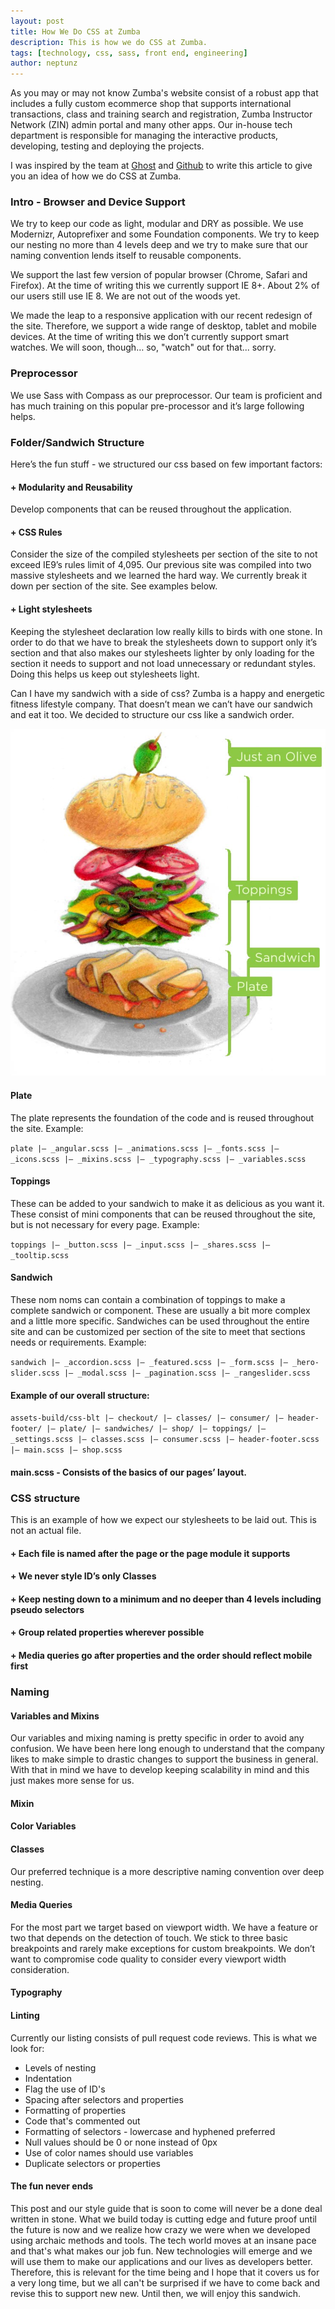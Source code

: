 ```yaml
---
layout: post
title: How We Do CSS at Zumba
description: This is how we do CSS at Zumba.
tags: [technology, css, sass, front end, engineering]
author: neptunz
---
```


As you may or may not know Zumba's website consist of a robust app that includes a fully custom ecommerce shop that supports international transactions, class and training search and registration, Zumba Instructor Network (ZIN) admin portal and many other apps. Our in-house tech department is responsible for managing the interactive products, developing, testing and deploying the projects.

I was inspired by the team at <a href="http://dev.ghost.org/css-at-ghost/" target="_blank">Ghost</a> and <a href="https://github.com/styleguide/css" target="_blank">Github</a> to write this article to give you an idea of how we do CSS at Zumba.

### Intro - Browser and Device Support
We try to keep our code as light, modular and DRY as possible. We use Modernizr, Autoprefixer and some Foundation components. We try to keep our nesting no more than 4 levels deep and we try to make sure that  our naming convention lends itself to reusable components.

We support the last few version of popular browser (Chrome, Safari and Firefox). At the time of writing this we currently support IE 8+. About 2% of our users still use IE 8. We are not out of the woods yet.

We made the leap to a responsive application with our recent redesign of the site. Therefore, we support a wide range of desktop, tablet and mobile devices. At the time of writing this we don’t currently support smart watches. We will soon, though… so, "watch" out for that... sorry.

### Preprocessor
We use Sass with Compass as our preprocessor. Our team is proficient and has much training on this popular pre-processor and it’s large following helps.

### Folder/Sandwich Structure
Here’s the fun stuff - we structured our css based on few important factors:

#### + Modularity and Reusability
Develop components that can be reused throughout the application.

#### + CSS Rules
Consider the size of the compiled stylesheets per section of the site to not exceed IE9’s rules limit of 4,095. Our previous site was compiled into two massive stylesheets and we learned the hard way. We currently break it down per section of the site. See examples below.

#### + Light stylesheets
Keeping the stylesheet declaration low really kills to birds with one stone. In order to do that we have to break the stylesheets down to support only it’s section and that also makes our stylesheets lighter by only loading for the section it needs to support and not load unnecessary or redundant styles. Doing this helps us keep out stylesheets light.

Can I have my sandwich with a side of css?
Zumba is a happy and energetic fitness lifestyle company. That doesn’t mean we can’t have our sandwich and eat it too. We decided to structure our css like a sandwich order.

<img src="/img/blog/sandwich-breakdown.jpg" alt="sandwich"/>

#### Plate
The plate represents the foundation of the code and is reused throughout the site.
Example:

`plate
|— _angular.scss
|— _animations.scss
|— _fonts.scss
|— _icons.scss
|— _mixins.scss
|— _typography.scss
|— _variables.scss`

#### Toppings
These can be added to your sandwich to make it as delicious as you want it. These consist of mini components that can be reused throughout the site, but is not necessary for every page.
Example:

`toppings
|— _button.scss
|— _input.scss
|— _shares.scss
|— _tooltip.scss`

#### Sandwich
These nom noms can contain a combination of toppings to make a complete sandwich or component. These are usually a bit more complex and a little more specific. Sandwiches can be used throughout the entire site and can be customized per section of the site to meet that sections needs or requirements.
Example:

`sandwich
|— _accordion.scss
|— _featured.scss
|— _form.scss
|— _hero-slider.scss
|— _modal.scss
|— _pagination.scss
|— _rangeslider.scss`

#### Example of our overall structure:
`assets-build/css-blt
|— checkout/
|— classes/
|— consumer/
|— header-footer/
|— plate/
|— sandwiches/
|— shop/
|— toppings/
|— _settings.scss
|— classes.scss
|— consumer.scss
|— header-footer.scss
|— main.scss
|— shop.scss`

#### main.scss - Consists of the basics of our pages’ layout.

<script src="https://gist.github.com/neptunz/0d6bfe832eb85b6e73a7.js"></script>

### CSS structure
This is an example of how we expect our stylesheets to be laid out. This is not an actual file.

<script src="https://gist.github.com/neptunz/6b55d2e0db2d0190c540.js"></script>

#### + Each file is named after the page or the page module it supports
#### + We never style ID’s only Classes
#### + Keep nesting down to a minimum and no deeper than 4 levels including pseudo selectors
#### + Group related properties wherever possible
#### + Media queries go after properties and the order should reflect mobile first

### Naming

#### Variables and Mixins
Our variables and mixing naming is pretty specific in order to avoid any confusion. We have been here long enough to understand that the company likes to make simple to drastic changes to support the business in general. With that in mind we have to develop keeping scalability in mind and this just makes more sense for us.

#### Mixin

<script src="https://gist.github.com/neptunz/65b4c6cc19a4c4ad2fd6.js"></script>

#### Color Variables

<script src="https://gist.github.com/neptunz/c473d1fb7056fb22ef46.js"></script>

#### Classes
Our preferred technique is a more descriptive naming convention over deep nesting.

<script src="https://gist.github.com/neptunz/2c49168fb55be1cbbd25.js"></script>

#### Media Queries
For the most part we target based on viewport width. We have a feature or two that depends on the detection of touch. We stick to three basic breakpoints and rarely make exceptions for custom breakpoints. We don’t want to compromise code quality to consider every viewport width consideration.

<script src="https://gist.github.com/neptunz/b1467ce5f11c61b22297.js"></script>

#### Typography

<script src="https://gist.github.com/neptunz/d2ce9353c6f1025922df.js"></script>

#### Linting
Currently our listing consists of pull request code reviews. This is what we look for:

+ Levels of nesting
+ Indentation
+ Flag the use of ID's
+ Spacing after selectors and properties
+ Formatting of properties
+ Code that's commented out
+ Formatting of selectors - lowercase and hyphened preferred
+ Null values should be 0 or none instead of 0px
+ Use of color names should use variables
+ Duplicate selectors or properties

#### The fun never ends
This post and our style guide that is soon to come will never be a done deal written in stone. What we build today is cutting edge and future proof until the future is now and we realize how crazy we were when we developed using archaic methods and tools. The tech world moves at an insane pace and that's what makes our job fun. New technologies will emerge and we will use them to make our applications and our lives as developers better. Therefore, this is relevant for the time being and I hope that it covers us for a very long time, but we all can't be surprised if we have to come back and revise this to support new new. Until then, we will enjoy this sandwich.